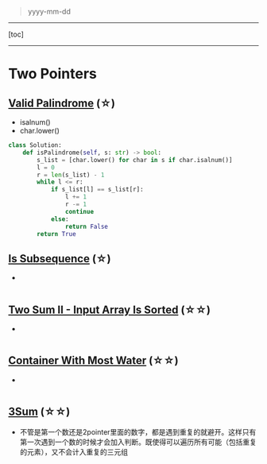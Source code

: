 > yyyy-mm-dd

---

[toc]

---

# Two Pointers

## [Valid Palindrome](https://leetcode.com/problems/valid-palindrome)  (☆) ͏

- isalnum()
- char.lower()

```python
class Solution:
    def isPalindrome(self, s: str) -> bool:
        s_list = [char.lower() for char in s if char.isalnum()]
        l = 0
        r = len(s_list) - 1
        while l <= r:
            if s_list[l] == s_list[r]:
                l += 1
                r -= 1
                continue
            else:
                return False
        return True
```

## [Is Subsequence](https://leetcode.com/problems/is-subsequence)  (☆) ͏

- 

```python

```

## [Two Sum II - Input Array Is Sorted](https://leetcode.com/problems/two-sum-ii-input-array-is-sorted)  (☆☆) ͏

- 

```python

```

## [Container With Most Water](https://leetcode.com/problems/container-with-most-water)  (☆☆) ͏

- 

```python

```

## [3Sum](https://leetcode.com/problems/3sum)  (☆☆) ͏

- 不管是第一个数还是2pointer里面的数字，都是遇到重复的就避开。这样只有第一次遇到一个数的时候才会加入判断。既使得可以遍历所有可能（包括重复的元素），又不会计入重复的三元组

```python

```

